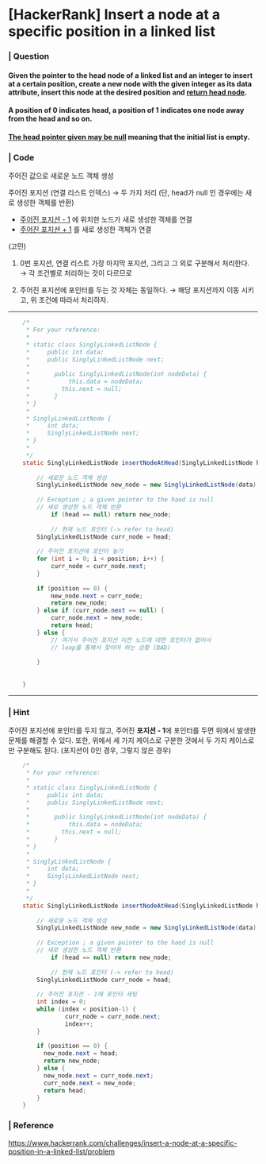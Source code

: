# [HackerRank] Insert a node at a specific position in a linked list 

### | Question 

#### Given the pointer to the head node of a linked list and an integer to insert at a certain position, create a new node with the given integer as its data attribute, insert this node at the desired position and <u>return head node</u>.

#### A position of 0 indicates head, a position of 1 indicates one node away from the head and so on. 

#### <u>The head pointer given may be null</u> meaning that the initial list is empty. 

### | Code 

주어진 값으로 새로운 노드 객체 생성 

주어진 포지션 (연결 리스트 인덱스) → 두 가지 처리 (단, head가 null 인 경우에는 새로 생성한 객체를 반환)

- <u>주어진 포지션 - 1</u> 에 위치한 노드가 새로 생성한 객체를 연결 
- <u>주어진 포지션 + 1</u> 를 새로 생성한 객체가 연결 

(고민)

1) 0번 포지션, 연결 리스트 가장 마지막 포지션, 그리고 그 외로 구분해서 처리한다. → 각 조건별로 처리하는 것이 다르므로 

2) 주어진 포지션에 포인터를 두는 것 자체는 동일하다. → 해당 포지션까지 이동 시키고, 위 조건에 따라서 처리하자. 

___

```java
    /*
     * For your reference:
     *
     * static class SinglyLinkedListNode {
     *     public int data; 
     *	   public SinglyLinkedListNode next; 
     *		 
     *		 public SinglyLinkedListNode(int nodeData) {
     *		     this.data = nodeData; 
     *         this.next = null; 
     *		 }
     * }
     *
     * SinglyLinkedListNode {
     *     int data;
     *     SinglyLinkedListNode next;
     * }
     *
     */
    static SinglyLinkedListNode insertNodeAtHead(SinglyLinkedListNode head, int data, int position) {
    		
        // 새로운 노드 객체 생성 
        SinglyLinkedListNode new_node = new SinglyLinkedListNode(data); 
      	
      	// Exception ; a given pointer to the haed is null
      	// 새로 생성한 노드 객체 반환
     		if (head == null) return new_node; 
      	
     		// 현재 노드 포인터 (-> refer to head)
      	SinglyLinkedListNode curr_node = head;
      
      	// 주어진 포지션에 포인터 놓기 
      	for (int i = 0; i < position; i++) {
          	curr_node = curr_node.next;
        }
      
      	if (position == 0) {
            new_node.next = curr_node; 
          	return new_node;
        } else if (curr_node.next == null) {
          	curr_node.next = new_node; 
          	return head; 
        } else {
          	// 여기서 주어진 포지션 이전 노드에 대한 포인터가 없어서
            // loop를 통해서 찾아야 하는 상황 (BAD)
            
        }
    		
      
    }
```

___

### | Hint 

주어진 포지션에 포인터를 두지 않고, 주어진 **포지션 - 1**에 포인터를 두면 위에서 발생한 문제를 해결할 수 있다. 또한, 위에서 세 가지 케이스로 구분한 것에서 두 가지 케이스로만 구분해도 된다. (포지션이 0인 경우, 그렇지 않은 경우) 

```java
    /*
     * For your reference:
     *
     * static class SinglyLinkedListNode {
     *     public int data; 
     *	   public SinglyLinkedListNode next; 
     *		 
     *		 public SinglyLinkedListNode(int nodeData) {
     *		     this.data = nodeData; 
     *         this.next = null; 
     *		 }
     * }
     *
     * SinglyLinkedListNode {
     *     int data;
     *     SinglyLinkedListNode next;
     * }
     *
     */
    static SinglyLinkedListNode insertNodeAtHead(SinglyLinkedListNode head, int data, int position) {
    		
        // 새로운 노드 객체 생성 
        SinglyLinkedListNode new_node = new SinglyLinkedListNode(data); 
      	
      	// Exception ; a given pointer to the haed is null
      	// 새로 생성한 노드 객체 반환
     		if (head == null) return new_node; 
      	
     		// 현재 노드 포인터 (-> refer to head)
      	SinglyLinkedListNode curr_node = head;
      
      	// 주어진 포지션 - 1에 포인터 세팅 
      	int index = 0; 
      	while (index < position-1) {
        		curr_node = curr_node.next;
        		index++;   
        }
      
      	if (position == 0) {
          new_node.next = head; 
          return new_node;
        } else {
          new_node.next = curr_node.next;
          curr_node.next = new_node; 
          return head;
        }
    }
```



### | Reference 

https://www.hackerrank.com/challenges/insert-a-node-at-a-specific-position-in-a-linked-list/problem